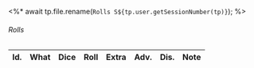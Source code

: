 <%* 
	await tp.file.rename(`Rolls S${tp.user.getSessionNumber(tp)}`);
%>

###### Rolls
| Id. | What           | Dice | Roll | Extra | Adv. | Dis. | Note                             |
| --- | -------------- | ---- | ---- | ----- | ---- | ---- | -------------------------------- |